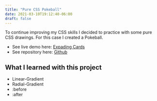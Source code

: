 ```yaml
---
title: "Pure CSS Pokeball"
date: 2021-03-10T19:12:40-06:00
draft: false
---
```

To continue improving my CSS skills I decided to practice with some pure CSS drawings. For this case I created a Pokeball.

- See live demo here: [Expading Cards](https://jorgesolatre.github.io/Pure-CSS-Pokeball/)
- See repository here: [Github](https://github.com/jorgesolatre/Pure-CSS-Pokeball)

## What I learned with this project
- Linear-Gradient
- Radial-Gradient 
- :before
- :after